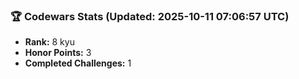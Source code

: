 ### 🏆 Codewars Stats (Updated: 2025-10-11 07:06:57 UTC)

- **Rank:** 8 kyu
- **Honor Points:** 3
- **Completed Challenges:** 1
